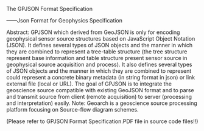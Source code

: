
The GPJSON Format Specification

——Json Format for Geophysics Specification


Abstract: GPJSON which derived from GeoJSON is only for encoding geophysical sensor source structures based on JavaScript Object Notation (JSON). It defines several types of JSON objects and the manner in which they are combined to represent a tree-table structure (the tree structure represent base information and table structure present sensor source in geophysical source acquisition and process). It also defines several types of JSON objects and the manner in which they are combined to represent could represent a concrete binary metadata (in string format in json) or link external file (local or URL). The goal of GPJSON is to integrate the geoscience source compatible with existing GeoJSON format and to parse and transmit source from client (remote acquisition) to server (processing and interpretation) easily. 
Note: Geoarch is a geoscience source processing platform focusing on Source-flow diagram schemes.


(Please refer to GPJSON Format Specification.PDF file in source code files!!)


